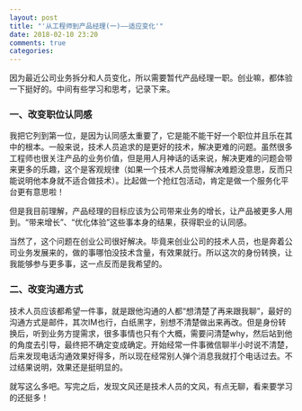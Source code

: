```yaml
---
layout: post
title: "'从工程师到产品经理(一)——适应变化'"
date: 2018-02-10 23:20
comments: true
categories: 
---
```


因为最近公司业务拆分和人员变化，所以需要暂代产品经理一职。创业嘛，都体验一下挺好的。中间有些学习和思考，记录下来。

<!---more--->

### 一、改变职位认同感

我把它列到第一位，是因为认同感太重要了，它是能不能干好一个职位并且乐在其中的根本。一般来说，技术人员追求的是更好的技术，解决更难的问题。虽然很多工程师也很关注产品的业务价值，但是用人月神话的话来说，解决更难的问题会带来更多的乐趣，这个是客观规律（如果一个技术人员觉得解决难题没意思，反而只能说明他本身就不适合做技术）。比起做一个抢红包活动，肯定是做一个服务化平台更有意思啦！

但是我目前理解，产品经理的目标应该为公司带来业务的增长，让产品被更多人用到。“带来增长”、“优化体验”这些事本身的结果，获得职业的认同感。

当然了，这个问题在创业公司很好解决。毕竟来创业公司的技术人员，也是奔着公司业务发展来的，做的事哪怕没技术含量，有效果就行。所以这次的身份转换，让我能够参与更多事，这一点反而是我希望的。

### 二、改变沟通方式

技术人员应该都希望一件事，就是跟他沟通的人都“想清楚了再来跟我聊”，最好的沟通方式是邮件，其次IM也行，白纸黑字，别想不清楚做出来再改。但是身份转换后，听到业务方提需求，很多事情也只有个大概，需要问清楚why，然后站到他的角度去引导，最终把不确定变成确定。开始经常一件事微信聊半小时说不清楚，后来发现电话沟通效果好得多，所以现在经常别人弹个消息我就打个电话过去。不过结果说明，效果还是挺明显的。

就写这么多吧。写完之后，发现文风还是技术人员的文风，有点无聊，看来要学习的还挺多！



